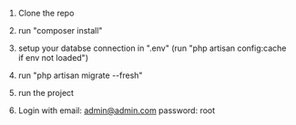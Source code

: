 1. Clone the repo

2. run "composer install"

3. setup your databse connection in ".env"   (run "php artisan config:cache if env not loaded")

4. run "php artisan migrate --fresh"

5. run the project

6. Login with 
        email: admin@admin.com
        password: root

